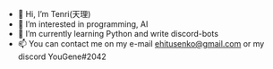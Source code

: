 - 👋 Hi, I’m Tenri(天理)
- 👀 I’m interested in programming, AI
- 🌱 I’m currently learning Python and write discord-bots
- 📫 You can contact me on my e-mail ehitusenko@gmail.com or my discord YouGene#2042


<!---
YouGene2137/YouGene2137 is a ✨ special ✨ repository because its `README.md` (this file) appears on your GitHub profile.
You can click the Preview link to take a look at your changes.
--->
